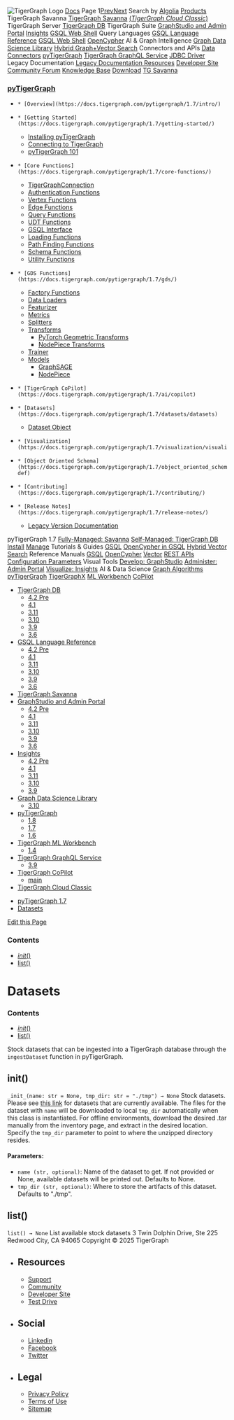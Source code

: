 ![TigerGraph Logo](https://www.tigergraph.com/wp-content/uploads/2020/05/TG_LOGO.svg) [Docs](https://docs.tigergraph.com/home)
Page 1[Prev](https://docs.tigergraph.com/pytigergraph/1.7/datasets/dataset_object)[Next](https://docs.tigergraph.com/pytigergraph/1.7/datasets/dataset_object)
Search by [Algolia](https://www.algolia.com/docsearch)
[Products](https://docs.tigergraph.com/pytigergraph/1.7/datasets/dataset_object)
TigerGraph Savanna
[TigerGraph Savanna](https://docs.tigergraph.com/savanna/main/overview/) [(_TigerGraph Cloud Classic_)](https://docs.tigergraph.com/cloud/main/start/overview)
TigerGraph Server
[TigerGraph DB](https://docs.tigergraph.com/tigergraph-server/4.2/intro/)
TigerGraph Suite
[GraphStudio and Admin Portal](https://docs.tigergraph.com/gui/4.2/intro/) [Insights](https://docs.tigergraph.com/insights/4.2/intro/) [GSQL Web Shell](https://docs.tigergraph.com/tigergraph-server/current/gsql-shell/web)
Query Languages
[GSQL Language Reference](https://docs.tigergraph.com/gsql-ref/4.2/intro/) [GSQL Web Shell](https://docs.tigergraph.com/tigergraph-server/current/gsql-shell/web) [OpenCypher](https://docs.tigergraph.com/gsql-ref/current/opencypher-in-gsql)
AI & Graph Intelligence
[Graph Data Science Library](https://docs.tigergraph.com/graph-ml/3.10/intro/) [Hybrid Graph+Vector Search](https://docs.tigergraph.com/gsql-ref/current/vector/)
Connectors and APIs
[Data Connectors](https://docs.tigergraph.com/tigergraph-server/current/data-loading) [pyTigerGraph](https://docs.tigergraph.com/pytigergraph/1.8/intro/) [TigerGraph GraphQL Service](https://docs.tigergraph.com/graphql/3.9/) [JDBC Driver](https://github.com/tigergraph/ecosys/tree/master/tools/etl/tg-jdbc-driver)
Legacy Documentation
[ Legacy Documentation ](https://docs-legacy.tigergraph.com)
[Resources](https://docs.tigergraph.com/pytigergraph/1.7/datasets/dataset_object)
[Developer Site](https://dev.tigergraph.com/) [Community Forum](https://community.tigergraph.com/) [Knowledge Base](https://tigergraph.freshdesk.com/support/solutions)
[Download](https://dl.tigergraph.com)
[ TG Savanna](https://savanna.tgcloud.io)
### [pyTigerGraph](https://docs.tigergraph.com/pytigergraph/1.7/intro/)
  *     * [Overview](https://docs.tigergraph.com/pytigergraph/1.7/intro/)
  *     * [Getting Started](https://docs.tigergraph.com/pytigergraph/1.7/getting-started/)
      * [Installing pyTigerGraph](https://docs.tigergraph.com/pytigergraph/1.7/getting-started/install)
      * [Connecting to TigerGraph](https://docs.tigergraph.com/pytigergraph/1.7/getting-started/connection)
      * [pyTigerGraph 101](https://docs.tigergraph.com/pytigergraph/1.7/getting-started/101)
  *     * [Core Functions](https://docs.tigergraph.com/pytigergraph/1.7/core-functions/)
      * [TigerGraphConnection](https://docs.tigergraph.com/pytigergraph/1.7/core-functions/base)
      * [Authentication Functions](https://docs.tigergraph.com/pytigergraph/1.7/core-functions/auth)
      * [Vertex Functions](https://docs.tigergraph.com/pytigergraph/1.7/core-functions/vertex)
      * [Edge Functions](https://docs.tigergraph.com/pytigergraph/1.7/core-functions/edge)
      * [Query Functions](https://docs.tigergraph.com/pytigergraph/1.7/core-functions/query)
      * [UDT Functions](https://docs.tigergraph.com/pytigergraph/1.7/core-functions/udt)
      * [GSQL Interface](https://docs.tigergraph.com/pytigergraph/1.7/core-functions/gsql)
      * [Loading Functions](https://docs.tigergraph.com/pytigergraph/1.7/core-functions/loading)
      * [Path Finding Functions](https://docs.tigergraph.com/pytigergraph/1.7/core-functions/path)
      * [Schema Functions](https://docs.tigergraph.com/pytigergraph/1.7/core-functions/schema)
      * [Utility Functions](https://docs.tigergraph.com/pytigergraph/1.7/core-functions/utils)
  *     * [GDS Functions](https://docs.tigergraph.com/pytigergraph/1.7/gds/)
      * [Factory Functions](https://docs.tigergraph.com/pytigergraph/1.7/gds/gds)
      * [Data Loaders](https://docs.tigergraph.com/pytigergraph/1.7/gds/dataloaders)
      * [Featurizer](https://docs.tigergraph.com/pytigergraph/1.7/gds/featurizer)
      * [Metrics](https://docs.tigergraph.com/pytigergraph/1.7/gds/metrics)
      * [Splitters](https://docs.tigergraph.com/pytigergraph/1.7/gds/splitters)
      * [Transforms](https://docs.tigergraph.com/pytigergraph/1.7/gds/transforms)
        * [PyTorch Geometric Transforms](https://docs.tigergraph.com/pytigergraph/1.7/gds/pyg_transforms)
        * [NodePiece Transforms](https://docs.tigergraph.com/pytigergraph/1.7/gds/nodepiece_transforms)
      * [Trainer](https://docs.tigergraph.com/pytigergraph/1.7/gds/trainer)
      * [Models](https://docs.tigergraph.com/pytigergraph/1.7/gds/models)
        * [GraphSAGE](https://docs.tigergraph.com/pytigergraph/1.7/gds/graphsage)
        * [NodePiece](https://docs.tigergraph.com/pytigergraph/1.7/gds/nodepiece)
  *     * [TigerGraph CoPilot](https://docs.tigergraph.com/pytigergraph/1.7/ai/copilot)
  *     * [Datasets](https://docs.tigergraph.com/pytigergraph/1.7/datasets/datasets)
      * [Dataset Object](https://docs.tigergraph.com/pytigergraph/1.7/datasets/datasets_object)
  *     * [Visualization](https://docs.tigergraph.com/pytigergraph/1.7/visualization/visualization)
  *     * [Object Oriented Schema](https://docs.tigergraph.com/pytigergraph/1.7/object_oriented_schema/schema-def)
  *     * [Contributing](https://docs.tigergraph.com/pytigergraph/1.7/contributing/)
  *     * [Release Notes](https://docs.tigergraph.com/pytigergraph/1.7/release-notes/)
      * [Legacy Version Documentation](https://docs.tigergraph.com/pytigergraph/1.7/release-notes/legacy-tg-versions)


pyTigerGraph 1.7
[Fully-Managed: Savanna](https://docs.tigergraph.com/savanna/main/overview/)
[Self-Managed: TigerGraph DB](https://docs.tigergraph.com/tigergraph-server/4.2/intro/)
[Install](https://docs.tigergraph.com/tigergraph-server/current/getting-started/) [Manage](https://docs.tigergraph.com/tigergraph-server/current/system-management/)
Tutorials & Guides
[GSQL](https://github.com/tigergraph/ecosys/blob/master/tutorials/GSQL.md) [OpenCypher in GSQL](https://github.com/tigergraph/ecosys/blob/master/tutorials/Cypher.md) [Hybrid Vector Search](https://github.com/tigergraph/ecosys/blob/master/tutorials/VectorSearch.md)
Reference Manuals
[GSQL](https://docs.tigergraph.com/gsql-ref/4.2/intro/) [OpenCypher](https://docs.tigergraph.com/gsql-ref/current/opencypher-in-gsql/) [Vector](https://docs.tigergraph.com/gsql-ref/current/vector/) [REST APIs](https://docs.tigergraph.com/tigergraph-server/current/api/) [Configuration Parameters](https://docs.tigergraph.com/tigergraph-server/current/reference/configuration-parameters)
Visual Tools
[Develop: GraphStudio](https://docs.tigergraph.com/gui/4.2/intro/) [Administer: Admin Portal](https://docs.tigergraph.com/gui/4.2/intro/) [Visualize: Insights](https://docs.tigergraph.com/insights/4.2/intro/)
AI & Data Science
[Graph Algorithms](https://docs.tigergraph.com/graph-ml/3.10/intro/) [pyTigerGraph](https://docs.tigergraph.com/pytigergraph/1.8/intro/) [TigerGraphX](https://github.com/tigergraph/ecosys/blob/master/tutorials/TigerGraphX.md) [ML Workbench](https://docs.tigergraph.com/ml-workbench/1.4/intro/) [CoPilot](https://docs.tigergraph.com/tg-copilot/intro/)
  * [TigerGraph DB](https://docs.tigergraph.com/tigergraph-server/4.2/intro/)
    * [4.2 Pre](https://docs.tigergraph.com/tigergraph-server/4.2/intro/)
    * [4.1](https://docs.tigergraph.com/tigergraph-server/4.1/intro/)
    * [3.11](https://docs.tigergraph.com/tigergraph-server/3.11/intro/)
    * [3.10](https://docs.tigergraph.com/tigergraph-server/3.10/intro/)
    * [3.9](https://docs.tigergraph.com/tigergraph-server/3.9/intro/)
    * [3.6](https://docs.tigergraph.com/tigergraph-server/3.6/intro/)
  * [GSQL Language Reference](https://docs.tigergraph.com/gsql-ref/4.2/intro/)
    * [4.2 Pre](https://docs.tigergraph.com/gsql-ref/4.2/intro/)
    * [4.1](https://docs.tigergraph.com/gsql-ref/4.1/intro/)
    * [3.11](https://docs.tigergraph.com/gsql-ref/3.11/intro/)
    * [3.10](https://docs.tigergraph.com/gsql-ref/3.10/intro/)
    * [3.9](https://docs.tigergraph.com/gsql-ref/3.9/intro/)
    * [3.6](https://docs.tigergraph.com/gsql-ref/3.6/intro/intro)
  * [TigerGraph Savanna](https://docs.tigergraph.com/savanna/main/overview/)
  * [GraphStudio and Admin Portal](https://docs.tigergraph.com/gui/4.2/intro/)
    * [4.2 Pre](https://docs.tigergraph.com/gui/4.2/intro/)
    * [4.1](https://docs.tigergraph.com/gui/4.1/intro/)
    * [3.11](https://docs.tigergraph.com/gui/3.11/intro/)
    * [3.10](https://docs.tigergraph.com/gui/3.10/intro/)
    * [3.9](https://docs.tigergraph.com/gui/3.9/intro/)
    * [3.6](https://docs.tigergraph.com/gui/3.6/graphstudio/overview)
  * [Insights](https://docs.tigergraph.com/insights/4.2/intro/)
    * [4.2 Pre](https://docs.tigergraph.com/insights/4.2/intro/)
    * [4.1](https://docs.tigergraph.com/insights/4.1/intro/)
    * [3.11](https://docs.tigergraph.com/insights/3.11/intro/)
    * [3.10](https://docs.tigergraph.com/insights/3.10/intro/)
    * [3.9](https://docs.tigergraph.com/insights/3.9/intro/)
  * [Graph Data Science Library](https://docs.tigergraph.com/graph-ml/3.10/intro/)
    * [3.10](https://docs.tigergraph.com/graph-ml/3.10/intro/)
  * [pyTigerGraph](https://docs.tigergraph.com/pytigergraph/1.8/intro/)
    * [1.8](https://docs.tigergraph.com/pytigergraph/1.8/intro/)
    * [1.7](https://docs.tigergraph.com/pytigergraph/1.7/intro/)
    * [1.6](https://docs.tigergraph.com/pytigergraph/1.6/intro/)
  * [TigerGraph ML Workbench](https://docs.tigergraph.com/ml-workbench/1.4/intro/)
    * [1.4](https://docs.tigergraph.com/ml-workbench/1.4/intro/)
  * [TigerGraph GraphQL Service](https://docs.tigergraph.com/graphql/3.9/)
    * [3.9](https://docs.tigergraph.com/graphql/3.9/)
  * [TigerGraph CoPilot](https://docs.tigergraph.com/tg-copilot/intro/)
    * [main](https://docs.tigergraph.com/tg-copilot/intro/)
  * [TigerGraph Cloud Classic](https://docs.tigergraph.com/cloud/main/start/overview)


[](https://docs.tigergraph.com/home/)
  * [pyTigerGraph 1.7](https://docs.tigergraph.com/pytigergraph/1.7/intro/)
  * [Datasets](https://docs.tigergraph.com/pytigergraph/1.7/datasets/dataset_object)


[Edit this Page](https://github.com/tigergraph/pytigergraph-docs/edit/v1.7/modules/datasets/pages/dataset_object.adoc)
### Contents
  * [_init_()](https://docs.tigergraph.com/pytigergraph/1.7/datasets/dataset_object#_init)
  * [list()](https://docs.tigergraph.com/pytigergraph/1.7/datasets/dataset_object#_list)


# Datasets
### Contents
  * [_init_()](https://docs.tigergraph.com/pytigergraph/1.7/datasets/dataset_object#_init)
  * [list()](https://docs.tigergraph.com/pytigergraph/1.7/datasets/dataset_object#_list)


Stock datasets that can be ingested into a TigerGraph database through the `ingestDataset` function in pyTigerGraph.
## [](https://docs.tigergraph.com/pytigergraph/1.7/datasets/dataset_object#_init)__init__()
`_init_(name: str = None, tmp_dir: str = "./tmp") → None`
Stock datasets.
Please see [this link](https://tigergraph-public-data.s3.us-west-1.amazonaws.com/inventory.json) for datasets that are currently available. The files for the dataset with `name` will be downloaded to local `tmp_dir` automatically when this class is instantiated. For offline environments, download the desired .tar manually from the inventory page, and extract in the desired location. Specify the `tmp_dir` parameter to point to where the unzipped directory resides.
#### Parameters:
  * `name (str, optional)`: Name of the dataset to get. If not provided or None, available datasets will be printed out. Defaults to None.
  * `tmp_dir (str, optional)`: Where to store the artifacts of this dataset. Defaults to "./tmp".


## [](https://docs.tigergraph.com/pytigergraph/1.7/datasets/dataset_object#_list)list()
`list() → None`
List available stock datasets
3 Twin Dolphin Drive, Ste 225 Redwood City, CA 94065 
Copyright © 2025 TigerGraph
  * ## Resources
    * [Support](https://www.tigergraph.com/support/)
    * [Community](https://community.tigergraph.com/)
    * [Developer Site](https://dev.tigergraph.com/)
    * [Test Drive](https://testdrive.tigergraph.com/)
  * ## Social
    * [Linkedin](https://www.linkedin.com/company/tigergraph/)
    * [Facebook](https://www.facebook.com/TigerGraphDB/)
    * [Twitter](https://twitter.com/tigergraphdb)
  * ## Legal
    * [Privacy Policy](https://www.tigergraph.com/privacy-policy/)
    * [Terms of Use](https://www.tigergraph.com/terms/)
    * [Sitemap](https://docs.tigergraph.com/sitemap.xml)


